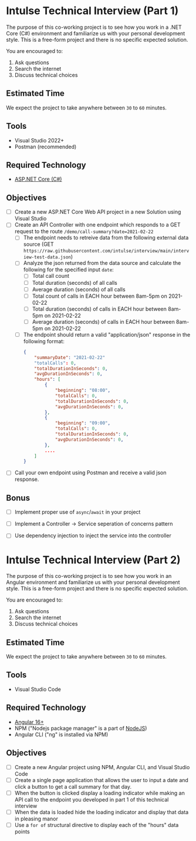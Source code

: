# Intulse Technical Interview (Part 1)

The purpose of this co-working project is to see how you work in a .NET Core (C#) environment and familiarize us with your personal development style.  This is a free-form project and there is no specific expected solution. 

You are encouraged to:
1. Ask questions
2. Search the internet
3. Discuss technical choices

## Estimated Time
We expect the project to take anywhere between `30` to `60` minutes.

## Tools
- Visual Studio 2022+
- Postman (recommended)

## Required Technology
- [ASP.NET Core (C#)](https://docs.microsoft.com/en-us/aspnet/core/)

## Objectives

- [ ] Create a new ASP.NET Core Web API project in a new Solution using Visual Studio
- [ ] Create an API Controller with one endpoint which responds to a GET request to the route `/demo/call-summary?date=2021-02-22`
  - [ ] The endpoint needs to retreive data from the following external data source (GET `https://raw.githubusercontent.com/intulse/interview/main/interview-test-data.json`)
  - [ ] Analyze the json returned from the data source and calculate the following for the specified input `date`:
    - [ ] Total call count
    - [ ] Total duration (seconds) of all calls
    - [ ] Average duration (seconds) of all calls
    - [ ] Total count of calls in EACH hour between 8am-5pm on 2021-02-22
    - [ ] Total duration (seconds) of calls in EACH hour between 8am-5pm on 2021-02-22
    - [ ] Average duration (seconds) of calls in EACH hour between 8am-5pm on 2021-02-22
  - [ ] The endpoint should return a valid "application/json" response in the following format:
    ```json
    {
        "summaryDate": "2021-02-22"
        "totalCalls": 0,
        "totalDurationInSeconds": 0,
        "avgDurationInSeconds": 0,
        "hours": [
            {
                "beginning": "08:00",
                "totalCalls": 0,
                "totalDurationInSeconds": 0,
                "avgDurationInSeconds": 0,
            },
            {
                "beginning": "09:00",
                "totalCalls": 0,
                "totalDurationInSeconds": 0,
                "avgDurationInSeconds": 0,
            },
            ....
        ]
    }
    ```
- [ ] Call your own endpoint using Postman and receive a valid json response.

## Bonus

- [ ] Implement proper use of `async`/`await` in your project
- [ ] Implement a Controller -> Service seperation of concerns pattern
- [ ] Use dependency injection to inject the service into the controller


# Intulse Technical Interview (Part 2)

The purpose of this co-working project is to see how you work in an Angular environment and familiarize us with your personal development style.  This is a free-form project and there is no specific expected solution. 

You are encouraged to:
1. Ask questions
2. Search the internet
3. Discuss technical choices

## Estimated Time
We expect the project to take anywhere between `30` to `60` minutes.

## Tools
- Visual Studio Code

## Required Technology
- [Angular 16+](https://angular.dev)
- NPM ("Nodejs package manager" is a part of [NodeJS](https://nodejs.org))
- Angular CLI ("ng" is installed via NPM)

## Objectives

- [ ] Create a new Angular project using NPM, Angular CLI, and Visual Studio Code
- [ ] Create a single page application that allows the user to input a date and click a button to get a call summary for that day.
- [ ] When the button is clicked display a loading indicator while making an API call to the endpoint you developed in part 1 of this technical interview
- [ ] When the data is loaded hide the loading indicator and display that data in pleasing manor
- [ ] Use a `for of` structural directive to display each of the "hours" data points
